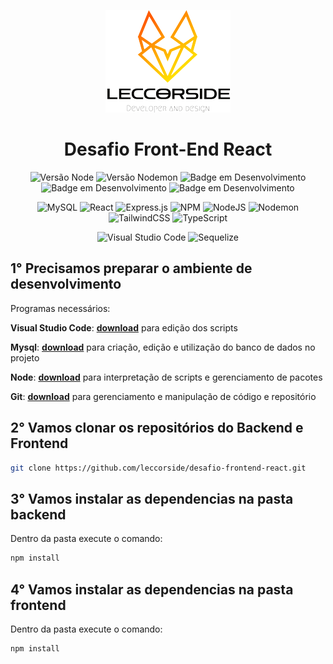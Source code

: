 
<div align="center">
  
[![Desafio Vaga FrontEnd React](logo-git.png)](https://github.com/leccorside)

</div>

<div align="center">
  <h1 align="center">
    Desafio Front-End React
  </h1>
</div>

<div align="center">

![Versão Node](http://img.shields.io/static/v1?label=v20.11.1&message=%20NODE&color=GREEN&style=for-the-badge)
![Versão Nodemon](http://img.shields.io/static/v1?label=v3.1.0&message=%20NODEMON&color=RED&style=for-the-badge)
![Badge em Desenvolvimento](http://img.shields.io/static/v1?label=v10.2.4&message=%20NPM&color=BLUE&style=for-the-badge)
![Badge em Desenvolvimento](http://img.shields.io/static/v1?label=v4.18.1&message=%20EXPRESS&color=PINK&style=for-the-badge)
![Badge em Desenvolvimento](http://img.shields.io/static/v1?label=v18.2.0&message=%20REACT&color=PINK&style=for-the-badge)

![MySQL](https://img.shields.io/badge/mysql-%2300f.svg?style=for-the-badge&logo=mysql&logoColor=white)
![React](https://img.shields.io/badge/react-%2320232a.svg?style=for-the-badge&logo=react&logoColor=%2361DAFB)
![Express.js](https://img.shields.io/badge/express.js-%23404d59.svg?style=for-the-badge&logo=express&logoColor=%2361DAFB)
![NPM](https://img.shields.io/badge/NPM-%23CB3837.svg?style=for-the-badge&logo=npm&logoColor=white)
![NodeJS](https://img.shields.io/badge/node.js-6DA55F?style=for-the-badge&logo=node.js&logoColor=white)
![Nodemon](https://img.shields.io/badge/NODEMON-%23323330.svg?style=for-the-badge&logo=nodemon&logoColor=%BBDEAD)
![TailwindCSS](https://img.shields.io/badge/tailwindcss-%2338B2AC.svg?style=for-the-badge&logo=tailwind-css&logoColor=white)
![TypeScript](https://img.shields.io/badge/typescript-%23007ACC.svg?style=for-the-badge&logo=typescript&logoColor=white)

![Visual Studio Code](https://img.shields.io/badge/Visual%20Studio%20Code-0078d7.svg?style=for-the-badge&logo=visual-studio-code&logoColor=white)
![Sequelize](https://img.shields.io/badge/Sequelize-52B0E7?style=for-the-badge&logo=Sequelize&logoColor=white)
</div>

## 1° Precisamos preparar o ambiente de desenvolvimento
Programas necessários:

**Visual Studio Code**: **[download](https://code.visualstudio.com/download)** para edição dos scripts

**Mysql**: **[download](https://www.apachefriends.org/pt_br/download.html)** para criação, edição e utilização do banco de dados no projeto

**Node**: **[download](https://nodejs.org/en/download/current)** para interpretação de scripts e gerenciamento de pacotes

**Git**: **[download](https://git-scm.com/download/win)** para gerenciamento e manipulação de código e repositório



## 2° Vamos clonar os repositórios do Backend e Frontend

```bash
git clone https://github.com/leccorside/desafio-frontend-react.git
```


## 3° Vamos instalar as dependencias na pasta backend
Dentro da pasta execute o comando:

```bash
npm install
```

## 4° Vamos instalar as dependencias na pasta frontend
Dentro da pasta execute o comando:

```bash
npm install
```

